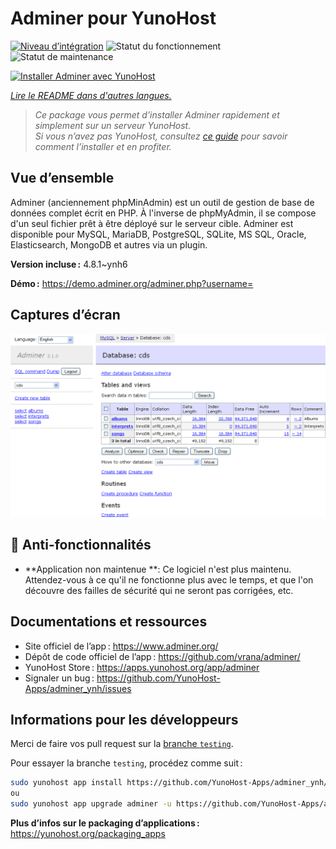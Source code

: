 <!--
Nota bene : ce README est automatiquement généré par <https://github.com/YunoHost/apps/tree/master/tools/readme_generator>
Il NE doit PAS être modifié à la main.
-->

# Adminer pour YunoHost

[![Niveau d’intégration](https://dash.yunohost.org/integration/adminer.svg)](https://dash.yunohost.org/appci/app/adminer) ![Statut du fonctionnement](https://ci-apps.yunohost.org/ci/badges/adminer.status.svg) ![Statut de maintenance](https://ci-apps.yunohost.org/ci/badges/adminer.maintain.svg)

[![Installer Adminer avec YunoHost](https://install-app.yunohost.org/install-with-yunohost.svg)](https://install-app.yunohost.org/?app=adminer)

*[Lire le README dans d'autres langues.](./ALL_README.md)*

> *Ce package vous permet d’installer Adminer rapidement et simplement sur un serveur YunoHost.*  
> *Si vous n’avez pas YunoHost, consultez [ce guide](https://yunohost.org/install) pour savoir comment l’installer et en profiter.*

## Vue d’ensemble

Adminer (anciennement phpMinAdmin) est un outil de gestion de base de données complet écrit en PHP. À l'inverse de phpMyAdmin, il se compose d'un seul fichier prêt à être déployé sur le serveur cible. Adminer est disponible pour MySQL, MariaDB, PostgreSQL, SQLite, MS SQL, Oracle, Elasticsearch, MongoDB et autres via un plugin. 

**Version incluse :** 4.8.1~ynh6

**Démo :** <https://demo.adminer.org/adminer.php?username=>

## Captures d’écran

![Capture d’écran de Adminer](./doc/screenshots/screenshot.png)

## :red_circle: Anti-fonctionnalités

- **Application non maintenue **: Ce logiciel n'est plus maintenu. Attendez-vous à ce qu'il ne fonctionne plus avec le temps, et que l'on découvre des failles de sécurité qui ne seront pas corrigées, etc.

## Documentations et ressources

- Site officiel de l’app : <https://www.adminer.org/>
- Dépôt de code officiel de l’app : <https://github.com/vrana/adminer/>
- YunoHost Store : <https://apps.yunohost.org/app/adminer>
- Signaler un bug : <https://github.com/YunoHost-Apps/adminer_ynh/issues>

## Informations pour les développeurs

Merci de faire vos pull request sur la [branche `testing`](https://github.com/YunoHost-Apps/adminer_ynh/tree/testing).

Pour essayer la branche `testing`, procédez comme suit :

```bash
sudo yunohost app install https://github.com/YunoHost-Apps/adminer_ynh/tree/testing --debug
ou
sudo yunohost app upgrade adminer -u https://github.com/YunoHost-Apps/adminer_ynh/tree/testing --debug
```

**Plus d’infos sur le packaging d’applications :** <https://yunohost.org/packaging_apps>
